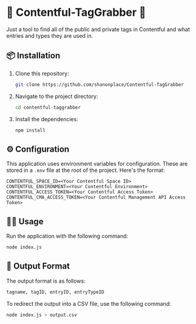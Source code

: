 # 🚀 Contentful-TagGrabber 🚀

Just a tool to find all of the public and private tags in Contentful and what entries and types they are used in.

## 📦 Installation

1. Clone this repository:
   ```bash
   git clone https://github.com/shanonplace/Contentful-TagGrabber
   ```
2. Navigate to the project directory:
   ```bash
   cd contentful-taggrabber
   ```
3. Install the dependencies:
   ```bash
   npm install
   ```

## ⚙️ Configuration

This application uses environment variables for configuration. These are stored in a `.env` file at the root of the project. Here's the format:

```properties
CONTENTFUL_SPACE_ID=<Your Contentful Space ID>
CONTENTFUL_ENVIRONMENT=<Your Contentful Environment>
CONTENTFUL_ACCESS_TOKEN=<Your Contentful Access Token>
CONTENTFUL_CMA_ACCESS_TOKEN=<Your Contentful Management API Access Token>
```

## 🏃‍♀️ Usage

Run the application with the following command:

```bash
node index.js
```

## 📄 Output Format

The output format is as follows:

```bash
tagname, tagID, entryID, entryTypeID
```

To redirect the output into a CSV file, use the following command:

```bash
node index.js > output.csv
```
